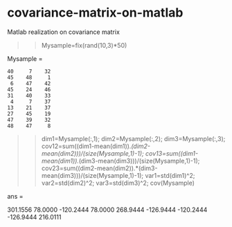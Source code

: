 # covariance-matrix-on-matlab
Matlab realization on covariance matrix
>> Mysample=fix(rand(10,3)*50)

Mysample =

    40     7    32
    45    48     1
     6    47    42
    45    24    46
    31    40    33
     4     7    37
    13    21    37
    27    45    19
    47    39    32
    48    47     8

>> dim1=Mysample(:,1);
>> dim2=Mysample(:,2);
>> dim3=Mysample(:,3);
>> cov12=sum((dim1-mean(dim1)).*(dim2-mean(dim2)))/(size(Mysample,1)-1);
>> cov13=sum((dim1-mean(dim1)).*(dim3-mean(dim3)))/(size(Mysample,1)-1);
>> cov23=sum((dim2-mean(dim2)).*(dim3-mean(dim3)))/(size(Mysample,1)-1);
>> var1=std(dim1)^2;
>> var2=std(dim2)^2;
>> var3=std(dim3)^2;
>> cov(Mysample)

ans =

  301.1556   78.0000 -120.2444
   78.0000  268.9444 -126.9444
 -120.2444 -126.9444  216.0111
